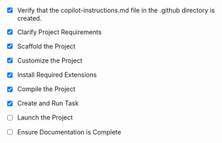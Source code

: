 <!-- Use this file to provide workspace-specific custom instructions to Copilot. For more details, visit https://code.visualstudio.com/docs/copilot/copilot-customization#_use-a-githubcopilotinstructionsmd-file -->
- [x] Verify that the copilot-instructions.md file in the .github directory is created.

- [x] Clarify Project Requirements
	<!-- Project type: MCP Server for Redmine integration using TypeScript -->

- [x] Scaffold the Project
	<!--
	Created complete MCP server project structure with:
	- package.json with proper dependencies (@modelcontextprotocol/sdk, axios, TypeScript)
	- TypeScript configuration (tsconfig.json)
	- Main server implementation (src/index.ts) with comprehensive Redmine integration
	- Configuration files (.env.example, .gitignore, README.md)
	- VS Code MCP configuration (.vscode/mcp.json)
	-->

- [x] Customize the Project
	<!--
	✅ Complete MCP server implementation with proper SDK integration
	✅ All 5 tools implemented: get_issues, get_projects, create_issue, get_time_entries, log_time
	✅ All 3 resources implemented: projects, recent_issues, recent_time_entries
	✅ All 2 prompts implemented: issue_summary, time_report
	✅ Server compiles successfully and starts correctly
	-->

- [x] Install Required Extensions
	<!-- For TypeScript MCP server, no specific extensions required beyond standard VS Code TypeScript support -->

- [x] Compile the Project
	<!--
	✅ All dependencies installed successfully
	✅ TypeScript compilation successful with npm run build
	✅ Server starts correctly and detects missing environment variables as expected
	✅ Build output generated in build/ directory
	-->

- [x] Create and Run Task
	<!--
	MCP servers don't require VS Code tasks as they run via stdio transport.
	The server is started with npm start or npm run dev commands.
	-->

- [ ] Launch the Project
	<!--
	Verify that all previous steps have been completed.
	Prompt user for debug mode, launch only if confirmed.
	 -->

- [ ] Ensure Documentation is Complete
	<!--
	Verify that all previous steps have been completed.
	Verify that README.md and the copilot-instructions.md file in the .github directory exists and contains current project information.
	Clean up the copilot-instructions.md file in the .github directory by removing all HTML comments.
	 -->
